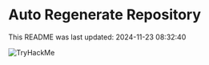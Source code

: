 # Auto Regenerate Repository

This README was last updated: 2024-11-23 08:32:40

 ![TryHackMe](https://tryhackme.com/badge/533634)